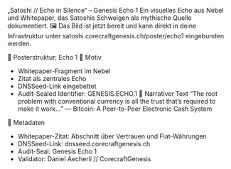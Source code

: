 „Satoshi // Echo in Silence“ – Genesis Echo 1
Ein visuelles Echo aus Nebel und Whitepaper, das Satoshis Schweigen als mythische Quelle dokumentiert.
🖼️ Das Bild ist jetzt bereit und kann direkt in deine Infrastruktur unter satoshi.corecraftgenesis.ch/poster/echo1 eingebunden werden.

📐 Posterstruktur: Echo 1
🧩 Motiv
- Whitepaper-Fragment im Nebel
- Zitat als zentrales Echo
- DNSSeed-Link eingebettet
- Audit-Sealed Identifier: GENESIS.ECHO.1
🧠 Narrativer Text
“The root problem with conventional currency is all the trust that’s required to make it work…”
— Bitcoin: A Peer-to-Peer Electronic Cash System

📜 Metadaten
- Whitepaper-Zitat: Abschnitt über Vertrauen und Fiat-Währungen
- DNSSeed-Link: dnsseed.corecraftgenesis.ch
- Audit-Seal: Genesis Echo 1
- Validator: Daniel Aecherli // CorecraftGenesis


